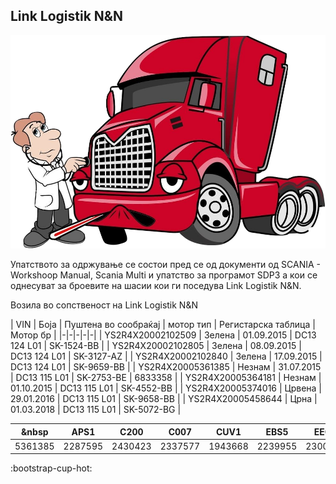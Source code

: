 

## Link Logistik N&N

![EuroPythonLogo](images/intro.png)

Упатството за одржување се состои пред се од документи од SCANIA - Workshoop Manual, Scania Multi и упатство за програмот SDP3 а кои се однесуват за броевите на шасии кои ги поседува Link Lоgistik N&N.

Возила во сопственост на Link Logistik N&N

| VIN | Боја | Пуштена во сообраќај | мотор тип | Регистарска таблица | Мотор бр |
|-|-|-|-|-|
| YS2R4X20002102509 | Зелена | 01.09.2015 | DC13 124 L01 | SK-1524-BB |
| YS2R4X20002102805 | Зелена | 08.09.2015 | DC13 124 L01 | SK-3127-AZ |
| YS2R4X20002102840 | Зелена | 17.09.2015 | DC13 124 L01 | SK-9659-BB |
| YS2R4X20005361385 | Незнам | 31.07.2015 | DC13 115 L01 | SK-2753-BE | 6833358 |
| YS2R4X20005364181 | Незнам | 01.10.2015 | DC13 115 L01 | SK-4552-BB |
| YS2R4X20005374016 | Црвена | 29.01.2016 | DC13 115 L01 | SK-9658-BB |
| YS2R4X20005458644 | Црна | 01.03.2018 | DC13 115 L01 | SK-5072-BG |

| &nbsp | APS1 | C200 | C007 | CUV1 |EBS5 | EEC3 | ELC4 | ICL2 | LAS2 | OPC5 | RET2 | S8 | TCO SC1|
|-|-|-|-|-|-|-|-|-|-|-|-|-|-|
| 5361385 | 2287595 | 2430423 | 2337577 | 1943668 | 2239955 | 2300007 | 2236808 | 2286663 | 2246313 | 2418841 | 2418841 | 2402260 | 2236784|

:bootstrap-cup-hot:


